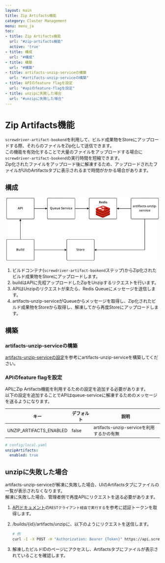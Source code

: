 ```yaml
---
layout: main
title: Zip Artifacts機能
category: Cluster Management
menu: menu_ja
toc:
- title: Zip Artifacts機能
  url: "#zip-artifacts機能"
  active: 'true'
- title: 構成
  url: "#構成"
- title: 構築
  url: "#構築"
- title: artifacts-unzip-serviceの構築
  url: "#artifacts-unzip-serviceの構築"
- title: APIのfeature flagを設定
  url: "#apiのfeature-flagを設定"
- title: unzipに失敗した場合
  url: "#unzipに失敗した場合"
---
```


# Zip Artifacts機能

`screwdriver-artifact-bookend`を利用して、ビルド成果物をStoreにアップロードする際、それらのファイルをZip化して送信できます。  
この機能を有効化することで大量のファイルをアップロードする場合に`screwdriver-artifact-bookend`の実行時間を短縮できます。  
Zip化されたファイルをアップロード後に解凍するため、アップロードされたファイルがUIのArtifactsタブに表示されるまで時間がかかる場合があります。  

## 構成

![zip artifacts architecture](../../cluster-management/assets/zip-artifacts-architecture.png)  

1. ビルドコンテナ(`screwdriver-artifact-bookend`ステップ)からZip化されたビルド成果物をStoreにアップロードします。
1. buildはAPIに先程アップロードしたZipをUnzipするリクエストを行います。
1. APIはUnzipのリクエストが来たら、Redis Queueにメッセージを送信します。
1. artifacts-unzip-serviceがQueueからメッセージを取得し、Zip化されたビルド成果物をStoreから取得し、解凍してから再度Storeにアップロードします。

## 構築

### artifacts-unzip-serviceの構築

[artifacts-unzip-serviceの設定](configure-artifacts-unzip-service)を参考にartifacts-unzip-serviceを構築してください。

### APIのfeature flagを設定

APIにZip Artifacts機能を利用するための設定を追加する必要があります。  
以下の設定を追加することでAPIはqueue-serviceに解凍するためのメッセージを送るようになります。  

キー | デフォルト | 説明
--- | --- | ---
UNZIP_ARTIFACTS_ENABLED | false | artifacts-unzip-serviceを利用するかの有無

```yaml
# config/local.yaml
unzipArtifacts:
  enabled: true
```

## unzipに失敗した場合

artifacts-unzip-serviceが解凍に失敗した場合、UIのArtifactsタブにファイルの一覧が表示されなくなります。  
解凍に失敗した場合、管理者側で再度APIにリクエストを送る必要があります。

1. [APIドキュメント](../user-guide/api)の`RESTクライアント経由で実行する`を参考に認証トークンを取得します。
1. /builds/{id}/artifacts/unzipに、以下のようにリクエストを送信します。

    ```bash
    # 例
    curl -I -X POST -H "Authorization: Bearer {Token}" https://api.screwdriver.cd/v4/builds/{ID}/artifacts/unzip
    ```

1. 解凍したビルドIDのページにアクセスし、Artifactsタブにファイルが表示されていることを確認します。
